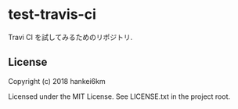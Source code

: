 # test-travis-ci

Travi CI を試してみるためのリポジトリ.

## License

Copyright (c) 2018 hankei6km

Licensed under the MIT License. See LICENSE.txt in the project root.

